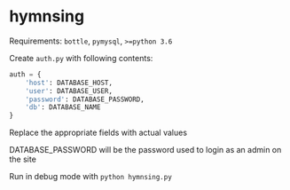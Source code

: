 # hymnsing

Requirements: `bottle`, `pymysql`, `>=python 3.6`

Create `auth.py` with following contents:
```python
auth = {
    'host': DATABASE_HOST,
    'user': DATABASE_USER,
    'password': DATABASE_PASSWORD,
    'db': DATABASE_NAME
}
```
Replace the appropriate fields with actual values

DATABASE_PASSWORD will be the password used to login as an admin on the site

Run in debug mode with `python hymnsing.py`
